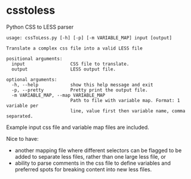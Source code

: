# csstoless
Python CSS to LESS parser

```
usage: cssToLess.py [-h] [-p] [-m VARIABLE_MAP] input [output]

Translate a complex css file into a valid LESS file

positional arguments:
  input                 CSS file to translate.
  output                LESS output file.

optional arguments:
  -h, --help            show this help message and exit
  -p, --pretty          Pretty print the output file.
  -m VARIABLE_MAP, --map VARIABLE_MAP
                        Path to file with variable map. Format: 1 variable per
                        line, value first then variable name, comma separated.
```

Example input css file and variable map files are included.

Nice to have:
* another mapping file where different selectors can be flagged to be added to separate less files, rather than one large less file, or
* ability to parse comments in the css file to define variables and preferred spots for breaking content into new less files.
